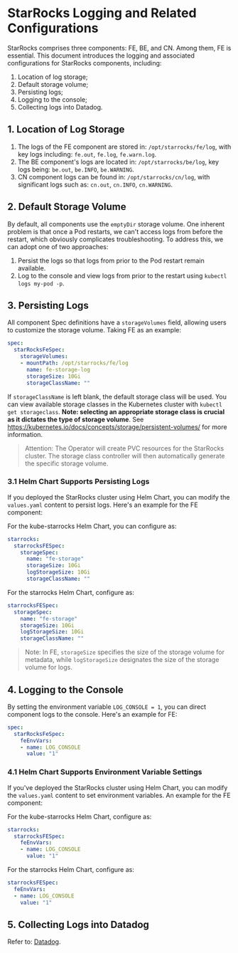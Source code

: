 # StarRocks Logging and Related Configurations

StarRocks comprises three components: FE, BE, and CN. Among them, FE is essential. This document introduces the logging
and associated configurations for StarRocks components, including:

1. Location of log storage;
2. Default storage volume;
3. Persisting logs;
4. Logging to the console;
5. Collecting logs into Datadog.

## 1. Location of Log Storage

1. The logs of the FE component are stored in: `/opt/starrocks/fe/log`, with key logs including: `fe.out`, `fe.log`, `fe.warn.log`.
2. The BE component's logs are located in: `/opt/starrocks/be/log`, key logs being: `be.out`, `be.INFO`, `be.WARNING`.
3. CN component logs can be found in: `/opt/starrocks/cn/log`, with significant logs such as: `cn.out`, `cn.INFO`, `cn.WARNING`.

## 2. Default Storage Volume

By default, all components use the `emptyDir` storage volume. One inherent problem is that once a Pod restarts, we can't access logs from before the restart, which obviously complicates troubleshooting. To address this, we can adopt one of two approaches:

1. Persist the logs so that logs from prior to the Pod restart remain available.
2. Log to the console and view logs from prior to the restart using `kubectl logs my-pod -p`.

## 3. Persisting Logs

All component Spec definitions have a `storageVolumes` field, allowing users to customize the storage volume. Taking FE as an example:

```yaml
spec:
  starRocksFeSpec:
    storageVolumes:
    - mountPath: /opt/starrocks/fe/log
      name: fe-storage-log
      storageSize: 10Gi
      storageClassName: ""
```

If `storageClassName` is left blank, the default storage class will be used. You can view available storage classes in the Kubernetes cluster with `kubectl get storageclass`. **Note: selecting an appropriate storage class is crucial as it dictates the type of storage volume**. See https://kubernetes.io/docs/concepts/storage/persistent-volumes/ for more information.

> Attention: The Operator will create PVC resources for the StarRocks cluster. The storage class controller will then automatically generate the specific storage volume.

### 3.1 Helm Chart Supports Persisting Logs

If you deployed the StarRocks cluster using Helm Chart, you can modify the `values.yaml` content to persist logs. Here's an example for the FE component:

For the kube-starrocks Helm Chart, you can configure as:

```yaml
starrocks:
  starrocksFESpec:
    storageSpec:
      name: "fe-storage"
      storageSize: 10Gi
      logStorageSize: 10Gi
      storageClassName: ""
```

For the starrocks Helm Chart, configure as:

```yaml
starrocksFESpec:
  storageSpec:
    name: "fe-storage"
    storageSize: 10Gi
    logStorageSize: 10Gi
    storageClassName: ""
```

> Note: In FE, `storageSize` specifies the size of the storage volume for metadata, while `logStorageSize` designates the size of the storage volume for logs.



## 4. Logging to the Console

By setting the environment variable `LOG_CONSOLE = 1`, you can direct component logs to the console. Here's an example for FE:

```yaml
spec:
  starRocksFeSpec:
    feEnvVars:
    - name: LOG_CONSOLE
      value: "1"
```

### 4.1 Helm Chart Supports Environment Variable Settings

If you've deployed the StarRocks cluster using Helm Chart, you can modify the `values.yaml` content to set environment variables. An example for the FE component:

For the kube-starrocks Helm Chart, configure as:

```yaml
starrocks:
  starrocksFESpec:
    feEnvVars:
    - name: LOG_CONSOLE
      value: "1"
```

For the starrocks Helm Chart, configure as:

```yaml
starrocksFESpec:
  feEnvVars:
  - name: LOG_CONSOLE
    value: "1"
```

## 5. Collecting Logs into Datadog

Refer to: [Datadog](../integration/integration-with-datadog.md).
